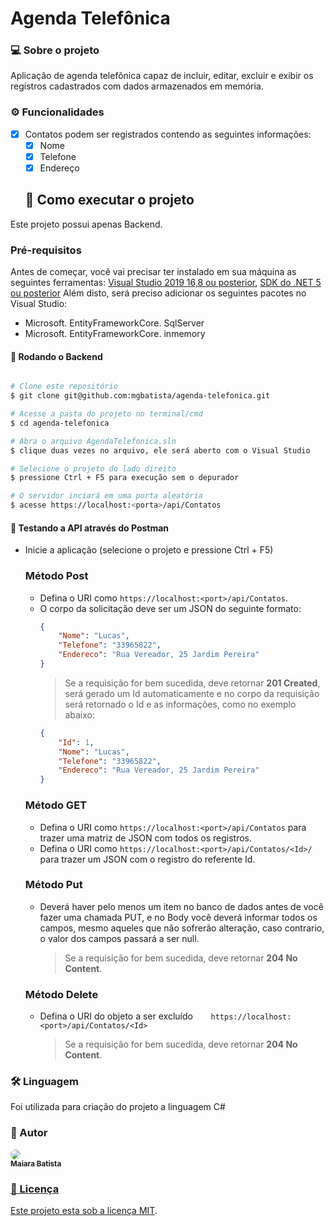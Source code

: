# Agenda Telefônica
### 💻 Sobre o projeto
Aplicação de agenda telefônica capaz de incluir, editar, excluir e exibir os registros cadastrados com dados armazenados em memória.
### ⚙️ Funcionalidades
- [x] Contatos podem ser registrados contendo as seguintes informações:
  - [x] Nome
  - [x] Telefone
  - [x] Endereço
  ## 🚀 Como executar o projeto
Este projeto possui apenas Backend.

### Pré-requisitos
Antes de começar, você vai precisar ter instalado em sua máquina as seguintes ferramentas:
[Visual Studio 2019 16,8 ou posterior](https://visualstudio.microsoft.com/pt-br/downloads/?utm_medium=microsoft&utm_source=docs.microsoft.com&utm_campaign=inline+link&utm_content=download+vs2019), [SDK do .NET 5 ou posterior](https://dotnet.microsoft.com/download/dotnet/5.0) 
Além disto, será preciso adicionar os seguintes pacotes no Visual Studio: 
* Microsoft. EntityFrameworkCore. SqlServer
* Microsoft. EntityFrameworkCore. inmemory

#### 🎲 Rodando o Backend

```bash

# Clone este repositório
$ git clone git@github.com:mgbatista/agenda-telefonica.git

# Acesse a pasta do projeto no terminal/cmd
$ cd agenda-telefonica

# Abra o arquivo AgendaTelefonica.sln
$ clique duas vezes no arquivo, ele será aberto com o Visual Studio

# Selecione o projeto do lado direito
$ pressione Ctrl + F5 para execução sem o depurador

# O servidor inciará em uma porta aleatória
$ acesse https://localhost:<porta>/api/Contatos

```
#### 🧭 Testando a API através do Postman
* Inicie a aplicação (selecione o projeto e pressione Ctrl + F5)
	
	### Método Post
	* Defina o URI como  `https://localhost:<port>/api/Contatos`.
	* O corpo da solicitação deve ser um JSON do seguinte formato:
		```JSON
		{
			"Nome": "Lucas",
			"Telefone": "33965822",
			"Endereco": "Rua Vereador, 25 Jardim Pereira"
		}
		```
		>Se a requisição for bem sucedida, deve retornar **201 Created**, será gerado um Id automaticamente e no corpo da requisição será retornado o Id e as informações, como no exemplo abaixo:
		```JSON
		{
			"Id": 1,
			"Nome": "Lucas",
			"Telefone": "33965822",
			"Endereco": "Rua Vereador, 25 Jardim Pereira"
		}
		```

	### Método GET
	* Defina o URI como  `https://localhost:<port>/api/Contatos` para trazer uma matriz de JSON com todos os registros.
	* Defina o URI como  `https://localhost:<port>/api/Contatos/<Id>/` para trazer um JSON com o registro do referente Id.

	### Método Put
	* Deverá haver pelo menos um item no banco de dados antes de você fazer uma chamada PUT, e no Body você deverá informar todos os campos, mesmo aqueles que não sofrerão alteração, caso contrario, o valor dos campos passará a ser null.
		>Se a requisição for bem sucedida, deve retornar **204 No Content**.
	### Método Delete
	* Defina o URI do objeto a ser excluído`	https://localhost:<port>/api/Contatos/<Id>`
		>Se a requisição for bem sucedida, deve retornar **204 No Content**.

### 🛠 Linguagem
Foi utilizada para criação do projeto a linguagem C#
### 🦸 Autor

<a href="https://www.linkedin.com/in/maiarabueno/">
 <img style= "border-radius: 50% ;" src="https://media-exp1.licdn.com/dms/image/C4D03AQFu5rygQlkRpw/profile-displayphoto-shrink_200_200/0/1575936867043?e=1615420800&v=beta&t=_ujeVwcMiFhS9ue_whn1egOHj7zG-OXE1JLdmIZU3ic"/>
 <br />
 <sub><b>Maiara Batista</b></sub></a> <a href="https://www.linkedin.com/in/maiarabueno/" 
 <br />
 
### 📝 Licença

Este projeto esta sob a licença [MIT](./LICENSE).
